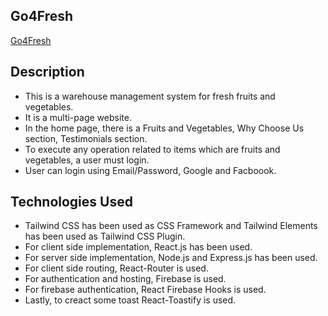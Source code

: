 ## Go4Fresh

[Go4Fresh](https://go4fresh-7ca7a.web.app/)

## Description
* This is a warehouse management system for fresh fruits and vegetables.
* It is a multi-page website.
* In the home page, there is a Fruits and Vegetables, Why Choose Us section, Testimonials section.
* To execute any operation related to items which are fruits and vegetables, a user must login.
* User can login using Email/Password, Google and Facboook.


## Technologies Used
* Tailwind CSS has been used as CSS Framework and Tailwind Elements has been used as Tailwind CSS Plugin. 
* For client side implementation, React.js has been used.
* For server side implementation, Node.js and Express.js has been used.
* For client side routing, React-Router is used.
* For authentication and hosting, Firebase is used.
* For firebase authentication, React Firebase Hooks is used.
* Lastly, to creact some toast React-Toastify is used.
